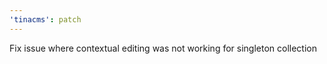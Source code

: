 ```yaml
---
'tinacms': patch
---
```


Fix issue where contextual editing was not working for singleton collection
